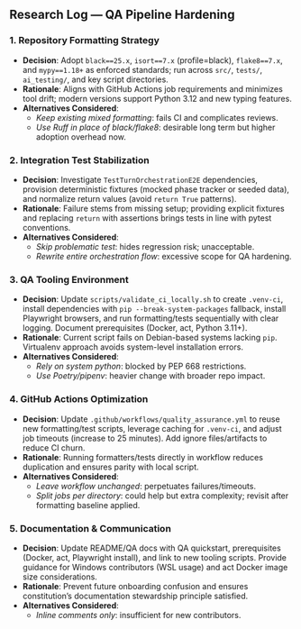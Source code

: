 ## Research Log — QA Pipeline Hardening

### 1. Repository Formatting Strategy
- **Decision**: Adopt `black==25.x`, `isort==7.x` (profile=black), `flake8==7.x`, and `mypy==1.18+` as enforced standards; run across `src/`, `tests/`, `ai_testing/`, and key script directories.  
- **Rationale**: Aligns with GitHub Actions job requirements and minimizes tool drift; modern versions support Python 3.12 and new typing features.  
- **Alternatives Considered**:  
  - *Keep existing mixed formatting*: fails CI and complicates reviews.  
  - *Use Ruff in place of black/flake8*: desirable long term but higher adoption overhead now.

### 2. Integration Test Stabilization
- **Decision**: Investigate `TestTurnOrchestrationE2E` dependencies, provision deterministic fixtures (mocked phase tracker or seeded data), and normalize return values (avoid `return True` patterns).  
- **Rationale**: Failure stems from missing setup; providing explicit fixtures and replacing `return` with assertions brings tests in line with pytest conventions.  
- **Alternatives Considered**:  
  - *Skip problematic test*: hides regression risk; unacceptable.  
  - *Rewrite entire orchestration flow*: excessive scope for QA hardening.

### 3. QA Tooling Environment
- **Decision**: Update `scripts/validate_ci_locally.sh` to create `.venv-ci`, install dependencies with `pip --break-system-packages` fallback, install Playwright browsers, and run formatting/tests sequentially with clear logging. Document prerequisites (Docker, act, Python 3.11+).  
- **Rationale**: Current script fails on Debian-based systems lacking `pip`. Virtualenv approach avoids system-level installation errors.  
- **Alternatives Considered**:  
  - *Rely on system python*: blocked by PEP 668 restrictions.  
  - *Use Poetry/pipenv*: heavier change with broader repo impact.

### 4. GitHub Actions Optimization
- **Decision**: Update `.github/workflows/quality_assurance.yml` to reuse new formatting/test scripts, leverage caching for `.venv-ci`, and adjust job timeouts (increase to 25 minutes). Add ignore files/artifacts to reduce CI churn.  
- **Rationale**: Running formatters/tests directly in workflow reduces duplication and ensures parity with local script.  
- **Alternatives Considered**:  
  - *Leave workflow unchanged*: perpetuates failures/timeouts.  
  - *Split jobs per directory*: could help but extra complexity; revisit after formatting baseline applied.

### 5. Documentation & Communication
- **Decision**: Update README/QA docs with QA quickstart, prerequisites (Docker, act, Playwright install), and link to new tooling scripts. Provide guidance for Windows contributors (WSL usage) and act Docker image size considerations.  
- **Rationale**: Prevent future onboarding confusion and ensures constitution’s documentation stewardship principle satisfied.  
- **Alternatives Considered**:  
  - *Inline comments only*: insufficient for new contributors.
